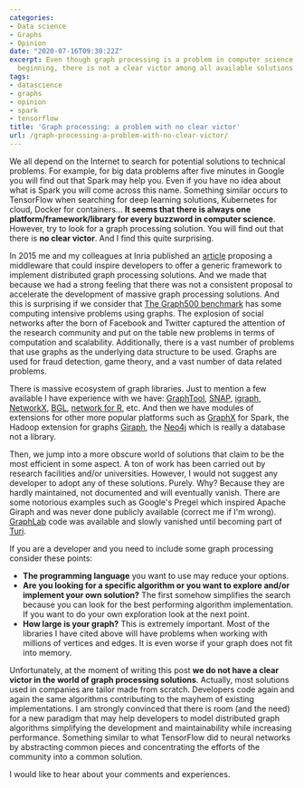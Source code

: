 ```yaml
---
categories:
- Data science
- Graphs
- Opinion
date: "2020-07-16T09:30:22Z"
excerpt: Even though graph processing is a problem in computer science since its very
  beginning, there is not a clear victor among all available solutions. Why?
tags:
- datascience
- graphs
- opinion
- spark
- tensorflow
title: 'Graph processing: a problem with no clear victor'
url: /graph-processing-a-problem-with-no-clear-victor/
---
```

We all depend on the Internet to search for potential solutions to technical problems. For example, for big data problems after five minutes in Google you will find out that Spark may help you. Even if you have no idea about what is Spark you will come across this name. Something similar occurs to TensorFlow when searching for deep learning solutions,  Kubernetes for cloud, Docker for containers... **It seems that there is always one platform/framework/library for every buzzword in computer science**. However, try to look for a graph processing solution. You will find out that there is **no clear victor**. And I find this quite surprising.

In 2015 me and my colleagues at Inria published an [article](https://hal.inria.fr/hal-01111459/document) proposing a middleware that could inspire developers to offer a generic framework to implement distributed graph processing solutions. And we made that because we had a strong feeling that there was not a consistent proposal to accelerate the development of massive graph processing solutions. And this is surprising if we consider that [The Graph500 benchmark](graph500.org) has some computing intensive problems using graphs. The explosion of social networks after the born of Facebook and Twitter captured the attention of the research community and put on the table new problems in terms of computation and scalability. Additionally, there is a vast number of problems that use graphs as the underlying data structure to be used. Graphs are used for fraud detection, game theory, and a vast number of data related problems.

There is massive ecosystem of graph libraries. Just to mention a few available I have experience with we have:   [GraphTool](https://graph-tool.skewed.de/), [SNAP](https://snap.stanford.edu/snap/),  [igraph](https://igraph.org/), [NetworkX](https://networkx.github.io/), [BGL](https://www.boost.org/doc/libs/1_66_0/libs/graph/doc/), [network for R](https://cran.r-project.org/web/packages/network/network.pdf), etc. And then we have modules of extensions for other more popular platforms such as [GraphX](http://spark.apache.org/graphx/) for Spark, the Hadoop extension for graphs [Giraph](https://giraph.apache.org/), the [Neo4j](https://neo4j.com/) which is really a database not a library.

Then, we jump into a more obscure world of solutions that claim to be the most efficient in some aspect. A ton of work has been carried out by research facilities and/or universities. However, I would not suggest any developer to adopt any of these solutions. Purely. Why? Because they are hardly maintained, not documented and will eventually vanish. There are some notorious examples such as Google's Pregel which inspired Apache Giraph and was never done publicly available (correct me if I'm wrong). [GraphLab](https://arxiv.org/abs/1204.6078) code was available and slowly vanished until becoming part of [Turi](turi.com).

If you are a developer and you need to include some graph processing consider these points:
- **The programming language** you want to use may reduce your options.
- **Are you looking for a specific algorithm or you want to explore and/or implement your own solution?** The first somehow simplifies the search because you can look for the best performing algorithm implementation. If you want to do your own exploration look at the next point.
- **How large is your graph?** This is extremely important. Most of the libraries I have cited above will have problems when working with millions of vertices and edges. It is even worse if your graph does not fit into memory.

Unfortunately, at the moment of writing this post **we do not have a clear victor in the world of graph processing solutions**. Actually, most solutions used in companies are tailor made from scratch. Developers code again and again the same algorithms contributing to the mayhem of existing implementations. I am strongly convinced that there is room (and the need) for a new paradigm that may help developers to model distributed graph algorithms simplifying the development and maintainability while increasing performance. Something similar to what TensorFlow did to neural networks by abstracting common pieces and concentrating the efforts of the community into a common solution.

I would like to hear about your comments and experiences.
